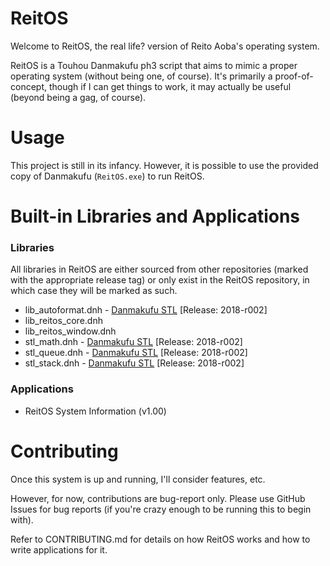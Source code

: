 # ReitOS

Welcome to ReitOS, the real life? version of Reito Aoba's operating system. 

ReitOS is a Touhou Danmakufu ph3 script that aims to mimic a proper operating system (without being one, of course). It's primarily a proof-of-concept, though if I can get things to work, it may actually be useful (beyond being a gag, of course).

# Usage

This project is still in its infancy. However, it is possible to use the provided copy of Danmakufu (`ReitOS.exe`) to run ReitOS.

# Built-in Libraries and Applications

### Libraries
All libraries in ReitOS are either sourced from other repositories (marked with the appropriate release tag) or only exist in the ReitOS repository, in which case they will be marked as such.
* lib_autoformat.dnh - [Danmakufu STL](https://github.com/Sparen/Sparen-DNH-STL) [Release: 2018-r002]  
* lib_reitos_core.dnh  
* lib_reitos_window.dnh  
* stl_math.dnh - [Danmakufu STL](https://github.com/Sparen/Sparen-DNH-STL) [Release: 2018-r002] 
* stl_queue.dnh - [Danmakufu STL](https://github.com/Sparen/Sparen-DNH-STL) [Release: 2018-r002]  
* stl_stack.dnh - [Danmakufu STL](https://github.com/Sparen/Sparen-DNH-STL) [Release: 2018-r002]  

### Applications
* ReitOS System Information (v1.00)

# Contributing

Once this system is up and running, I'll consider features, etc.

However, for now, contributions are bug-report only. Please use GitHub Issues for bug reports (if you're crazy enough to be running this to begin with).

Refer to CONTRIBUTING.md for details on how ReitOS works and how to write applications for it.
